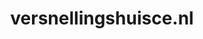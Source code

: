---
layout: post
title:  "versnellingshuisce.nl"
internal_url:  "/dutchgov/versnellingshuisce.nl.html"
categories: dutchgov
---